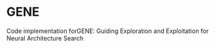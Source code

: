 # GENE
Code implementation forGENE: Guiding Exploration and Exploitation for Neural Architecture Search
